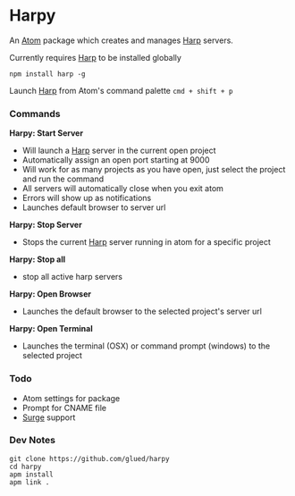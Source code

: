 [Surge]:https://surge.sh
[Harp]:http://harpjs.com/
[Atom]:https://atom.io/

# Harpy
An [Atom] package which creates and manages [Harp] servers.

Currently requires [Harp] to be installed globally

`npm install harp -g`

Launch [Harp] from Atom's command palette `cmd + shift + p`

### Commands

**Harpy: Start Server**
  - Will launch a [Harp] server in the current open project
  - Automatically assign an open port starting at 9000
  - Will work for as many projects as you have open, just select the project and run the command
  - All servers will automatically close when you exit atom
  - Errors will show up as notifications
  - Launches default browser to server url

**Harpy: Stop Server**
  - Stops the current [Harp] server running in atom for a specific project

**Harpy: Stop all**
  - stop all active harp servers

**Harpy: Open Browser**
 - Launches the default browser to the selected project's server url

**Harpy: Open Terminal**
 - Launches the terminal (OSX) or command prompt (windows) to the selected project

### Todo
* Atom settings for package
* Prompt for CNAME file
* [Surge] support

### Dev Notes
```
git clone https://github.com/glued/harpy
cd harpy
apm install
apm link .
```

